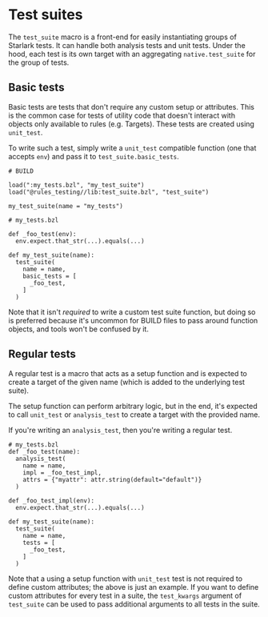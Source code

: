 # Test suites

The `test_suite` macro is a front-end for easily instantiating groups of
Starlark tests. It can handle both analysis tests and unit tests. Under the
hood, each test is its own target with an aggregating `native.test_suite`
for the group of tests.

## Basic tests

Basic tests are tests that don't require any custom setup or attributes. This is
the common case for tests of utility code that doesn't interact with objects
only available to rules (e.g. Targets). These tests are created using
`unit_test`.

To write such a test, simply write a `unit_test` compatible function (one that
accepts `env`) and pass it to `test_suite.basic_tests`.

```starlark
# BUILD

load(":my_tests.bzl", "my_test_suite")
load("@rules_testing//lib:test_suite.bzl", "test_suite")

my_test_suite(name = "my_tests")

# my_tests.bzl

def _foo_test(env):
  env.expect.that_str(...).equals(...)

def my_test_suite(name):
  test_suite(
    name = name,
    basic_tests = [
      _foo_test,
    ]
  )
```

Note that it isn't _required_ to write a custom test suite function, but doing
so is preferred because it's uncommon for BUILD files to pass around function
objects, and tools won't be confused by it.

## Regular tests

A regular test is a macro that acts as a setup function and is expected to
create a target of the given name (which is added to the underlying test suite).

The setup function can perform arbitrary logic, but in the end, it's expected to
call `unit_test` or `analysis_test` to create a target with the provided name.

If you're writing an `analysis_test`, then you're writing a regular test.

```starlark
# my_tests.bzl
def _foo_test(name):
  analysis_test(
    name = name,
    impl = _foo_test_impl,
    attrs = {"myattr": attr.string(default="default")}
  )

def _foo_test_impl(env):
  env.expect.that_str(...).equals(...)

def my_test_suite(name):
  test_suite(
    name = name,
    tests = [
      _foo_test,
    ]
  )
```

Note that a using a setup function with `unit_test` test is not required to
define custom attributes; the above is just an example. If you want to define
custom attributes for every test in a suite, the `test_kwargs` argument of
`test_suite` can be used to pass additional arguments to all tests in the suite.
